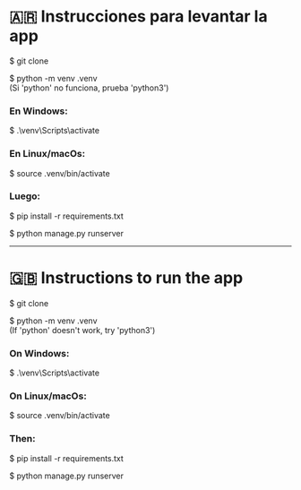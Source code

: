 <h1>🇦🇷 Instrucciones para levantar la app</h1>

$ git clone

$ python -m venv .venv <br>
(Si 'python' no funciona, prueba 'python3')

<h3>En Windows:</h3>
$ .\venv\Scripts\activate

<h3>En Linux/macOs:</h3>
$ source .venv/bin/activate

<h3>Luego:</h3>

$ pip install -r requirements.txt

$ python manage.py runserver

-------------------------------------------

<h1>🇬🇧 Instructions to run the app</h1>

$ git clone

$ python -m venv .venv <br>
(If 'python' doesn't work, try 'python3')

<h3>On Windows:</h3>
$ .\venv\Scripts\activate

<h3>On Linux/macOs:</h3>
$ source .venv/bin/activate

<h3>Then:</h3>

$ pip install -r requirements.txt

$ python manage.py runserver